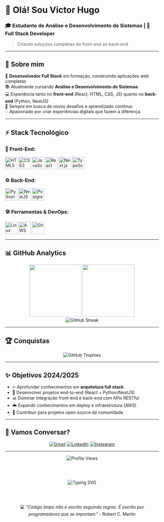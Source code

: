 # 👋 Olá! Sou Victor Hugo
### 🎓 Estudante de Análise e Desenvolvimento de Sistemas | 🚀 Full Stack Developer

> Criando soluções completas do front-end ao back-end

---

## 💫 Sobre mim

🚀 **Desenvolvedor Full Stack** em formação, construindo aplicações web completas  
📚 Atualmente cursando **Análise e Desenvolvimento de Sistemas**  
💻 Experiência tanto no **front-end** (React, HTML, CSS, JS) quanto no **back-end** (Python, NestJS)  
🎯 Sempre em busca de novos desafios e aprendizado contínuo  
💡 Apaixonado por criar experiências digitais que fazem a diferença  

---

## ⚡ Stack Tecnológico

### 🎨 Front-End:
<p align="left">
    <img src="https://skillicons.dev/icons?i=html" height="40" alt="HTML5" title="HTML5" />
    <img src="https://skillicons.dev/icons?i=css" height="40" alt="CSS3" title="CSS3" />
    <img src="https://skillicons.dev/icons?i=js" height="40" alt="JavaScript" title="JavaScript" />
    <img src="https://skillicons.dev/icons?i=react" height="40" alt="React" title="React" />
    <img src="https://skillicons.dev/icons?i=nextjs" height="40" alt="Next.js" title="Next.js" />
    <img src="https://skillicons.dev/icons?i=ts" height="40" alt="TypeScript" title="TypeScript" />
</p>

### ⚙️ Back-End:
<p align="left">
    <img src="https://skillicons.dev/icons?i=py" height="40" alt="Python" title="Python" />
    <img src="https://skillicons.dev/icons?i=nestjs" height="40" alt="NestJS" title="NestJS" />
    <img src="https://skillicons.dev/icons?i=postgresql" height="40" alt="PostgreSQL" title="PostgreSQL" />
</p>

### 🛠️ Ferramentas & DevOps:
<p align="left">
    <img src="https://skillicons.dev/icons?i=linux" height="40" alt="Linux" title="Linux" />
    <img src="https://skillicons.dev/icons?i=aws" height="40" alt="AWS" title="AWS Services" />
    <img src="https://skillicons.dev/icons?i=git" height="40" alt="Git" title="Git" />
</p>

---

## 📊 GitHub Analytics

<div align="center">
  <img height="170em" src="https://github-readme-stats.vercel.app/api?username=Victoryusz&show_icons=true&theme=tokyonight&include_all_commits=true&count_private=true&bg_color=00000000&title_color=64ffda&text_color=bb86fc&icon_color=03dac6&border_color=64ffda&border_radius=10"/>
  <img height="170em" src="https://github-readme-stats.vercel.app/api/top-langs/?username=Victoryusz&layout=compact&theme=tokyonight&langs_count=8&bg_color=00000000&title_color=64ffda&text_color=bb86fc&border_color=64ffda&border_radius=10"/>
</div>

<div align="center">
  <img src="https://github-readme-streak-stats.herokuapp.com/?user=Victoryusz&theme=tokyonight&background=00000000&border=64ffda&stroke=03dac6&ring=bb86fc&fire=64ffda&currStreakNum=bb86fc&sideNums=03dac6&currStreakLabel=64ffda&sideLabels=bb86fc&dates=03dac6&border_radius=10" alt="GitHub Streak" />
</div>

---

## 🏆 Conquistas

<div align="center">
  <img src="https://github-profile-trophy.vercel.app/?username=Victoryusz&theme=tokyonight&no-frame=true&no-bg=true&margin-w=4&row=1&column=7&title_color=64ffda&text_color=bb86fc&icon_color=03dac6&border_color=64ffda" alt="GitHub Trophies" />
</div>

---

## ✨ Objetivos 2024/2025

- 🔥 Aprofundar conhecimentos em **arquitetura full stack**
- 🚀 Desenvolver projetos end-to-end (React + Python/NestJS)
- 📊 Dominar integração front-end e back-end com APIs RESTful
- ☁️ Expandir conhecimentos em deploy e infraestrutura (AWS)
- 🤝 Contribuir para projetos open source da comunidade

---

## 💬 Vamos Conversar?

<div align="center">
  
  [![Gmail](https://img.shields.io/badge/-Gmail-EA4335?style=for-the-badge&logo=gmail&logoColor=white&labelColor=1a1b27)](mailto:Hugo4strong@gmail.com)
  [![LinkedIn](https://img.shields.io/badge/-LinkedIn-0077B5?style=for-the-badge&logo=linkedin&logoColor=white&labelColor=1a1b27)](https://www.linkedin.com/in/victor-hugo-323025158/)
  [![Instagram](https://img.shields.io/badge/-Instagram-E4405F?style=for-the-badge&logo=instagram&logoColor=white&labelColor=1a1b27)](https://www.instagram.com/vick1st/)

</div>

---

<div align="center">
  <img src="https://komarev.com/ghpvc/?username=Victoryusz&color=64ffda&style=for-the-badge&label=Profile+Views" alt="Profile Views" />
  
  <br><br>
  
  <img src="https://readme-typing-svg.herokuapp.com?font=JetBrains+Mono&size=18&duration=3000&pause=1000&color=64FFDA&background=00000000&center=true&vCenter=true&width=600&lines=Full+Stack+Developer+%F0%9F%9A%80;Sempre+aprendendo+algo+novo+%F0%9F%93%9A;Criando+solu%C3%A7%C3%B5es+inovadoras+%F0%9F%92%A1" alt="Typing SVG" />
  
  <br><br>
  
  💻 *"Código limpo não é escrito seguindo regras. É escrito por programadores que se importam."* - Robert C. Martin
</div>
